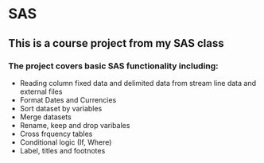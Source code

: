 # SAS

## This is a course project from my SAS class 

### The project covers basic SAS functionality including:
- Reading column fixed data and delimited data from stream line data and external files
- Format Dates and Currencies 
- Sort dataset by variables
- Merge datasets
- Rename, keep and drop varibales
- Cross frquency tables
- Conditional logic (If, Where)
- Label, titles and footnotes

